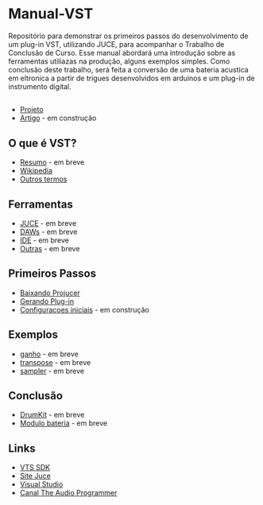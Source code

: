 # Manual-VST
Repositório para demonstrar os primeiros passos do desenvolvimento de um plug-in VST, utilizando JUCE, para acompanhar o Trabalho de Conclusão de Curso.
Esse manual abordará uma introdução sobre as ferramentas utiliazas na produção, alguns exemplos simples. 
Como conclusão deste trabalho, será feita a conversão de uma bateria acustica em eltronica a partir de trigues desenvolvidos em arduinos e um plug-in de instrumento digital.

## 
  * [Projeto](https://github.com/RodrigoSOS/Manual-VST/blob/main/Projeto%20TCC%20Rodrigo%20Lopes%20da%20Silva.pdf)
  * [Artigo](#) - em construção

## O que é VST?
  * [Resumo](https://github.com/RodrigoSOS/Manual-VST/tree/main/Resumo) - em breve
  * [Wikipedia](https://en.wikipedia.org/wiki/Virtual_Studio_Technology)
  * [Outros termos](https://github.com/RodrigoSOS/Manual-VST/tree/main/termos)

## Ferramentas
  * [JUCE](https://github.com/RodrigoSOS/Manual-VST/tree/main/ferramentas#juce) - em breve
  * [DAWs](https://github.com/RodrigoSOS/Manual-VST/tree/main/ferramentas#daws) - em breve
  * [IDE](https://github.com/RodrigoSOS/Manual-VST/tree/main/ferramentas#ide) - em breve
  * [Outras](https://github.com/RodrigoSOS/Manual-VST/tree/main/ferramentas#outras) - em breve

## Primeiros Passos
  * [Baixando Projucer](https://github.com/RodrigoSOS/Manual-VST/tree/main/primeiros-passos#baixando-projucer)
  * [Gerando Plug-in](https://github.com/RodrigoSOS/Manual-VST/tree/main/primeiros-passos#configurações-inicias)
  * [Configuraçoes iniciais](https://github.com/RodrigoSOS/Manual-VST/tree/main/primeiros-passos#conhecendo-o-codigo) - em construção

## Exemplos
  * [ganho](#) - em breve
  * [transpose](#) - em breve
  * [sampler](#) - em breve

## Conclusão
  * [DrumKit](#) - em breve
  * [Modulo bateria](#) - em breve

## Links
  * [VTS SDK](https://new.steinberg.net/developers/)
  * [Site Juce](https://juce.com/)
  * [Visual Studio](https://visualstudio.microsoft.com/pt-br/)
  * [Canal The Audio Programmer](https://www.youtube.com/channel/UCpKb02FsH4WH4X_2xhIoJ1A?pbjreload=102)
